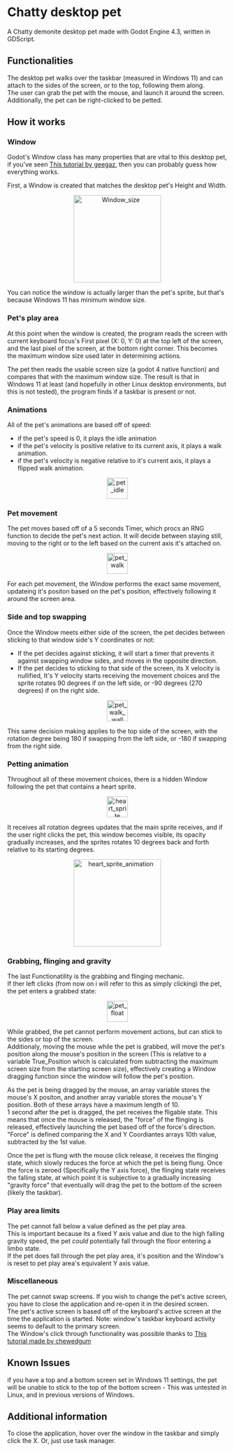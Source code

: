 # Chatty desktop pet
A Chatty demonite desktop pet made with Godot Engine 4.3, written in GDScript.

## Functionalities
The desktop pet walks over the taskbar (measured in Windows 11) and can attach to the sides of the screen, or to the top, following them along. <br>
The user can grab the pet with the mouse, and launch it around the screen.<br>
Additionally, the pet can be right-clicked to be petted.

## How it works

### Window
Godot's Window class has many properties that are vital to this desktop pet, if you've seen [This tutorial by geegaz](https://github.com/geegaz/Multiple-Windows-tutorial), then you can probably guess how everything works.

First, a Window is created that matches the desktop pet's Height and Width. <br>
<p align="center">
  <img width="200" src="https://github.com/user-attachments/assets/0f539f44-e875-41e6-9d00-bc0e1ef1821f" alt="Window_size">
</p>
You can notice the window is actually larger than the pet's sprite, but that's because Windows 11 has minimum window size. <br>

### Pet's play area
At this point when the window is created, the program reads the screen with current keyboard focus's First pixel (X: 0, Y: 0) at the top left of the screen, and the last pixel of the screen, at the bottom right corner. This becomes the maximum window size used later in determining actions. <br>

The pet then reads the usable screen size (a godot 4 native function) and compares that with the maximum window size. The result is that in Windows 11 at least (and hopefully in other Linux desktop environments, but this is not tested), the program finds if a taskbar is present or not.<br>

### Animations
All of the pet's animations are based off of speed: <br>
- if the pet's speed is 0, it plays the idle animation
- if the pet's velocity is positive relative to its current axis, it plays a walk animation.
- if the pet's velocity is negative relative to it's current axis, it plays a flipped walk animation. <br>
<p align="center">
    <img width="48" src="https://github.com/user-attachments/assets/b7a7b506-0a92-4ae4-a64e-bec12aab9bd8" alt="pet_idle">
</p>

### Pet movement
The pet moves based off of a 5 seconds Timer, which procs an RNG function to decide the pet's next action. It will decide between staying still, moving to the right or to the left based on the current axis it's attached on. <br>
<p align="center">
  <img width="48" src="https://github.com/user-attachments/assets/566f5e44-ee04-4416-9173-e2f156bdb2d4" alt="pet_walk">
</p>
For each pet movement, the Window performs the exact same movement, updateing it's positon based on the pet's position, effectively following it around the screen area.

### Side and top swapping
Once the Window meets either side of the screen, the pet decides between sticking to that window side's Y coordinates or not:<br>
- If the pet decides against sticking, it will start a timer that prevents it against swapping window sides, and moves in the opposite direction. <br>
- If the pet decides to sticking to that side of the screen, its X velocity is nullified, It's Y velocity starts receiving the movement choices and the sprite rotates 90 degrees if on the left side, or -90 degrees (270 degrees) if on the right side. <br>
<p align="center">
  <img width="48" src="https://github.com/user-attachments/assets/b73424da-1335-4beb-b555-78635adc0d46" alt="pet_walk_wall">
</p>
This same decision making applies to the top side of the screen, with the rotation degree being 180 if swapping from the left side, or -180 if swapping from the right side. <br>


### Petting animation
Throughout all of these movement choices, there is a hidden Window following the pet that contains a heart sprite.<br> 
<p align="center">
  <img width="48" src="https://github.com/user-attachments/assets/af83481e-91e1-44aa-b1e7-90363b5dc173" alt="heart_sprite">
</p>
It receives all rotation degrees updates that the main sprite receives, and if the user right clicks the pet, this window becomes visible, its opacity gradually increases, and the sprites rotates 10 degrees back and forth relative to its starting degrees. <br>
<p align="center">
  <img width="200" src="https://github.com/user-attachments/assets/5c257182-f1bd-4c0f-820b-c233c68ffb66" alt="heart_sprite_animation">
</p>

### Grabbing, flinging and gravity
The last Functionatility is the grabbing and flinging mechanic. <br>
If ther left clicks (from now on i will refer to this as simply clicking) the pet, the pet enters a grabbed state: <br>
<p align="center">
  <img width="48" src="https://github.com/user-attachments/assets/662378b5-bbfb-4d5b-b57f-8468dcc8981b" alt="pet_float">
</p> 
While grabbed, the pet cannot perform movement actions, but can stick to the sides or top of the screen. <br>
Additionaly, moving the mouse while the pet is grabbed, will move the pet's position along the mouse's position in the screen (This is relative to a variable True_Position which is calculated from subtracting the maximum screen size from the starting screen size), effectively creating a Window dragging function since the window will follow the pet's position. <br>

As the pet is being dragged by the mouse, an array variable stores the mouse's X positon, and another array variable stores the mouse's Y position. Both of these arrays have a maximum length of 10. <br>
1 second after the pet is dragged, the pet receives the fligable state. This means that once the mouse is released, the "force" of the flinging is released, effectively launching the pet based off of the force's direction. <br>
"Force" is defined comparing the X and Y Coordiantes arrays 10th value, subtracted by the 1st value. <br>

Once the pet is flung with the mouse click release, it receives the flinging state, which slowly reduces the force at which the pet is being flung.  Once the force is zeroed (Specifically the Y axis force), the flinging state receives the falling state, at which point it is subjective to a gradually increasing "gravity force" that eventually will drag the pet to the bottom of the screen (likely the taskbar).

### Play area limits 
The pet cannot fall below a value defined as the pet play area.<br> 
This is important because its a fixed Y axis value and due to the high falling gravity speed, the pet *could* potentially fall through the floor entering a limbo state. <br>
If the pet does fall through the pet play area, it's position and the Window's is reset to pet play area's equivalent Y axis value. <br>


### Miscellaneous
The pet cannot swap screens. If you wish to change the pet's active screen, you have to close the application and re-open it in the desired screen.<br>
The pet's active screen is based off of the keyboard's active screen at the time the application is started. Note: window's taskbar keyboard activity seems to default to the primary screen. <br>
The Window's click through functionality was possible thanks to [This tutorial made by chewedgum](https://medium.com/@chewedgumah/godot-4-partially-clickthrough-window-with-transparent-background-3de637cdf95b) <br>


## Known Issues
if you have a top and a bottom screen set in Windows 11 settings, the pet will be unable to stick to the top of the bottom screen - This was untested in Linux, and in previous versions of Windows. <br>

## Additional information
To close the application, hover over the window in the taskbar and simply click the X. Or, just use task manager.


